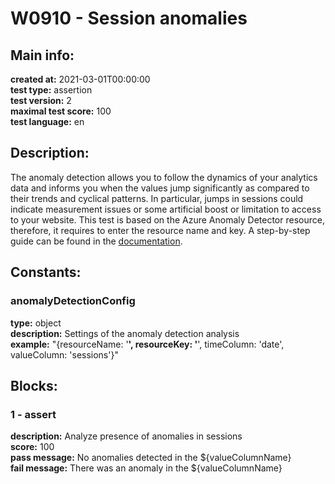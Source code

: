 # W0910 - Session anomalies  
## Main info:  
**created at:** 2021-03-01T00:00:00  
**test type:** assertion  
**test version:** 2  
**maximal test score:** 100  
**test language:** en  
## Description:  
The anomaly detection allows you to follow the dynamics of your analytics data and informs you when the values jump significantly as compared to their trends and cyclical patterns. In particular, jumps in sessions could indicate measurement issues or some artificial boost or limitation to access to your website. This test is based on the Azure Anomaly Detector resource, therefore, it requires to enter the resource name and key. A step-by-step guide can be found in the <a href=https://waaila.com/en/docs/waaila/writing/anomaly-detection/#isanomaly>documentation</a>.  
## Constants:  
### anomalyDetectionConfig
**type:** object  
**description:** Settings of the anomaly detection analysis  
**example:** "{resourceName: '******', resourceKey: '******', timeColumn: 'date', valueColumn: 'sessions'}"  
## Blocks:  
### 1 - assert
**description:** Analyze presence of anomalies in sessions  
**score:** 100  
**pass message:** No anomalies detected in the ${valueColumnName}  
**fail message:** There was an anomaly in the ${valueColumnName}  
